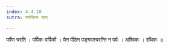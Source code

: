 ```yaml
---
index: 4.4.10
sutra: पर्पादिभ्यः ष्ठन्

---
```

 पर्पेण चरति । पर्पिकः पर्पिकी । येन पीठेन पङ्गवश्चरन्ति न पर्पः । अश्विकः । रथिकः ॥